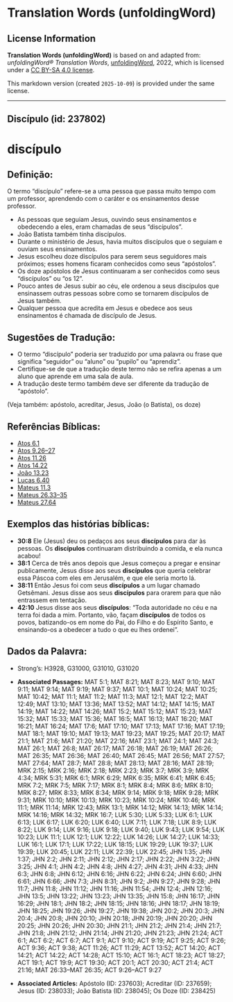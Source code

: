 # Translation Words (unfoldingWord)

## License Information

**Translation Words (unfoldingWord)** is based on and adapted from: _unfoldingWord® Translation Words_, [unfoldingWord](https://unfoldingword.org/utw), 2022, which is licensed under a [CC BY-SA 4.0 license](https://creativecommons.org/licenses/by-sa/4.0/legalcode.en).

This markdown version (created `2025-10-09`) is provided under the same license.



--------------------------------

## Discípulo (id: 237802)

discípulo
=========

Definição:
----------

O termo “discípulo” refere\-se a uma pessoa que passa muito tempo com um professor, aprendendo com o caráter e os ensinamentos desse professor.

* As pessoas que seguiam Jesus, ouvindo seus ensinamentos e obedecendo a eles, eram chamadas de seus “discípulos”.
* João Batista também tinha discípulos.
* Durante o ministério de Jesus, havia muitos discípulos que o seguiam e ouviam seus ensinamentos.
* Jesus escolheu doze discípulos para serem seus seguidores mais próximos; esses homens ficaram conhecidos como seus “apóstolos”.
* Os doze apóstolos de Jesus continuaram a ser conhecidos como seus “discípulos” ou “os 12”.
* Pouco antes de Jesus subir ao céu, ele ordenou a seus discípulos que ensinassem outras pessoas sobre como se tornarem discípulos de Jesus também.
* Qualquer pessoa que acredita em Jesus e obedece aos seus ensinamentos é chamada de discípulo de Jesus.

Sugestões de Tradução:
----------------------

* O termo “discípulo” poderia ser traduzido por uma palavra ou frase que significa “seguidor” ou “aluno” ou “pupilo” ou “aprendiz”.
* Certifique\-se de que a tradução deste termo não se refira apenas a um aluno que aprende em uma sala de aula.
* A tradução deste termo também deve ser diferente da tradução de “apóstolo”.

(Veja também: apóstolo, acreditar, Jesus, João (o Batista), os doze)

Referências Bíblicas:
---------------------

* [Atos 6\.1](https://ref.ly/Acts6:1)
* [Atos 9\.26–27](https://ref.ly/Acts9:26-Acts9:27)
* [Atos 11\.26](https://ref.ly/Acts11:26)
* [Atos 14\.22](https://ref.ly/Acts14:22)
* [João 13\.23](https://ref.ly/John13:23)
* [Lucas 6\.40](https://ref.ly/Luke6:40)
* [Mateus 11\.3](https://ref.ly/Matt11:3)
* [Mateus 26\.33–35](https://ref.ly/Matt26:33-Matt26:35)
* [Mateus 27\.64](https://ref.ly/Matt27:64)

Exemplos das histórias bíblicas:
--------------------------------

* **30:8** Ele (Jesus) deu os pedaços aos seus **discípulos** para dar às pessoas. Os **discípulos** continuaram distribuindo a comida, e ela nunca acabou!
* **38:1** Cerca de três anos depois que Jesus começou a pregar e ensinar publicamente, Jesus disse aos seus **discípulos** que queria celebrar essa Páscoa com eles em Jerusalém, e que ele seria morto lá.
* **38:11** Então Jesus foi com seus **discípulos** a um lugar chamado Getsêmani. Jesus disse aos seus **discípulos** para orarem para que não entrassem em tentação.
* **42:10** Jesus disse aos seus **discípulos**: “Toda autoridade no céu e na terra foi dada a mim. Portanto, vão, façam **discípulos** de todos os povos, batizando\-os em nome do Pai, do Filho e do Espírito Santo, e ensinando\-os a obedecer a tudo o que eu lhes ordenei”.

Dados da Palavra:
-----------------

* Strong’s: H3928, G31000, G31010, G31020

* **Associated Passages:** MAT 5:1; MAT 8:21; MAT 8:23; MAT 9:10; MAT 9:11; MAT 9:14; MAT 9:19; MAT 9:37; MAT 10:1; MAT 10:24; MAT 10:25; MAT 10:42; MAT 11:1; MAT 11:2; MAT 11:3; MAT 12:1; MAT 12:2; MAT 12:49; MAT 13:10; MAT 13:36; MAT 13:52; MAT 14:12; MAT 14:15; MAT 14:19; MAT 14:22; MAT 14:26; MAT 15:2; MAT 15:12; MAT 15:23; MAT 15:32; MAT 15:33; MAT 15:36; MAT 16:5; MAT 16:13; MAT 16:20; MAT 16:21; MAT 16:24; MAT 17:6; MAT 17:10; MAT 17:13; MAT 17:16; MAT 17:19; MAT 18:1; MAT 19:10; MAT 19:13; MAT 19:23; MAT 19:25; MAT 20:17; MAT 21:1; MAT 21:6; MAT 21:20; MAT 22:16; MAT 23:1; MAT 24:1; MAT 24:3; MAT 26:1; MAT 26:8; MAT 26:17; MAT 26:18; MAT 26:19; MAT 26:26; MAT 26:35; MAT 26:36; MAT 26:40; MAT 26:45; MAT 26:56; MAT 27:57; MAT 27:64; MAT 28:7; MAT 28:8; MAT 28:13; MAT 28:16; MAT 28:19; MRK 2:15; MRK 2:16; MRK 2:18; MRK 2:23; MRK 3:7; MRK 3:9; MRK 4:34; MRK 5:31; MRK 6:1; MRK 6:29; MRK 6:35; MRK 6:41; MRK 6:45; MRK 7:2; MRK 7:5; MRK 7:17; MRK 8:1; MRK 8:4; MRK 8:6; MRK 8:10; MRK 8:27; MRK 8:33; MRK 8:34; MRK 9:14; MRK 9:18; MRK 9:28; MRK 9:31; MRK 10:10; MRK 10:13; MRK 10:23; MRK 10:24; MRK 10:46; MRK 11:1; MRK 11:14; MRK 12:43; MRK 13:1; MRK 14:12; MRK 14:13; MRK 14:14; MRK 14:16; MRK 14:32; MRK 16:7; LUK 5:30; LUK 5:33; LUK 6:1; LUK 6:13; LUK 6:17; LUK 6:20; LUK 6:40; LUK 7:11; LUK 7:18; LUK 8:9; LUK 8:22; LUK 9:14; LUK 9:16; LUK 9:18; LUK 9:40; LUK 9:43; LUK 9:54; LUK 10:23; LUK 11:1; LUK 12:1; LUK 12:22; LUK 14:26; LUK 14:27; LUK 14:33; LUK 16:1; LUK 17:1; LUK 17:22; LUK 18:15; LUK 19:29; LUK 19:37; LUK 19:39; LUK 20:45; LUK 22:11; LUK 22:39; LUK 22:45; JHN 1:35; JHN 1:37; JHN 2:2; JHN 2:11; JHN 2:12; JHN 2:17; JHN 2:22; JHN 3:22; JHN 3:25; JHN 4:1; JHN 4:2; JHN 4:8; JHN 4:27; JHN 4:31; JHN 4:33; JHN 6:3; JHN 6:8; JHN 6:12; JHN 6:16; JHN 6:22; JHN 6:24; JHN 6:60; JHN 6:61; JHN 6:66; JHN 7:3; JHN 8:31; JHN 9:2; JHN 9:27; JHN 9:28; JHN 11:7; JHN 11:8; JHN 11:12; JHN 11:16; JHN 11:54; JHN 12:4; JHN 12:16; JHN 13:5; JHN 13:22; JHN 13:23; JHN 13:35; JHN 15:8; JHN 16:17; JHN 16:29; JHN 18:1; JHN 18:2; JHN 18:15; JHN 18:16; JHN 18:17; JHN 18:19; JHN 18:25; JHN 19:26; JHN 19:27; JHN 19:38; JHN 20:2; JHN 20:3; JHN 20:4; JHN 20:8; JHN 20:10; JHN 20:18; JHN 20:19; JHN 20:20; JHN 20:25; JHN 20:26; JHN 20:30; JHN 21:1; JHN 21:2; JHN 21:4; JHN 21:7; JHN 21:8; JHN 21:12; JHN 21:14; JHN 21:20; JHN 21:23; JHN 21:24; ACT 6:1; ACT 6:2; ACT 6:7; ACT 9:1; ACT 9:10; ACT 9:19; ACT 9:25; ACT 9:26; ACT 9:36; ACT 9:38; ACT 11:26; ACT 11:29; ACT 13:52; ACT 14:20; ACT 14:21; ACT 14:22; ACT 14:28; ACT 15:10; ACT 16:1; ACT 18:23; ACT 18:27; ACT 19:1; ACT 19:9; ACT 19:30; ACT 20:1; ACT 20:30; ACT 21:4; ACT 21:16; MAT 26:33–MAT 26:35; ACT 9:26–ACT 9:27
* **Associated Articles:** Apóstolo (ID: 237603); Acreditar (ID: 237659); Jesus (ID: 238033); João Batista (ID: 238045); Os Doze (ID: 238425)

